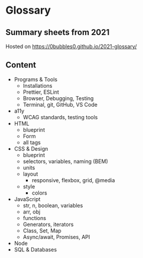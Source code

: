 # Glossary

## Summary sheets from 2021

Hosted on <https://0bubbles0.github.io/2021-glossary/>

## Content

- Programs & Tools
  - Installations
  - Prettier, ESLint
  - Browser, Debugging, Testing
  - Terminal, git, GitHub, VS Code
- a11y
  - WCAG standards, testing tools
- HTML
  - blueprint
  - Form
  - all tags
- CSS & Design
  - blueprint
  - selectors, variables, naming (BEM)
  - units
  - layout
    - responsive, flexbox, grid, @media
  - style
    - colors
- JavaScript
  - str, n, boolean, variables
  - arr, obj
  - functions
  - Generators, iterators
  - Class, Set, Map
  - Async/await, Promises, API
- Node
- SQL & Databases
